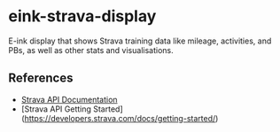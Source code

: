 # eink-strava-display
E-ink display that shows Strava training data like mileage, activities, and PBs, as well as other stats and visualisations.


## References

- [Strava API Documentation](https://developers.strava.com/docs/)
- [Strava API Getting Started] (https://developers.strava.com/docs/getting-started/)